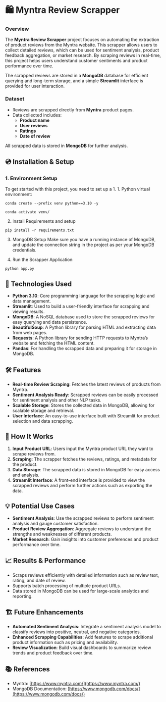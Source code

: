 # 🛍️ Myntra Review Scrapper

### **Overview**
The **Myntra Review Scrapper** project focuses on automating the extraction of product reviews from the Myntra website. This scrapper allows users to collect detailed reviews, which can be used for sentiment analysis, product feedback aggregation, or market research. By scraping reviews in real-time, this project helps users understand customer sentiments and product performance over time.

The scrapped reviews are stored in a **MongoDB** database for efficient querying and long-term storage, and a simple **Streamlit** interface is provided for user interaction.

### **Dataset**
- Reviews are scrapped directly from **Myntra** product pages.
- Data collected includes:
  - **Product name**
  - **User reviews**
  - **Ratings**
  - **Date of review**
  
All scrapped data is stored in **MongoDB** for further analysis.

## 💿 Installation & Setup

### **1. Environment Setup**
To get started with this project, you need to set up a 1. 1. Python virtual environment:
```
conda create --prefix venv python==3.10 -y
```
```
conda activate venv/
```

2. Install Requirements and setup
```
pip install -r requirements.txt
```

3. MongoDB Setup
Make sure you have a running instance of MongoDB, and update the connection string in the project as per your MongoDB credentials.

4. Run the Scrapper Application
```
python app.py
```

## 🔧 Technologies Used

- **Python 3.10**: Core programming language for the scrapping logic and data management.
- **Streamlit**: Used to build a user-friendly interface for scrapping and viewing results.
- **MongoDB**: A NoSQL database used to store the scrapped reviews for easy querying and data persistence.
- **BeautifulSoup**: A Python library for parsing HTML and extracting data from web pages.
- **Requests**: A Python library for sending HTTP requests to Myntra’s website and fetching the HTML content.
- **Pandas**: For handling the scrapped data and preparing it for storage in MongoDB.

## 🛠️ Features

- **Real-time Review Scraping**: Fetches the latest reviews of products from Myntra.
- **Sentiment Analysis Ready**: Scrapped reviews can be easily processed for sentiment analysis and other NLP tasks.
- **Scalable Storage**: Stores the collected data in MongoDB, allowing for scalable storage and retrieval.
- **User Interface**: An easy-to-use interface built with Streamlit for product selection and data scrapping.

## 🚀 How It Works

1. **Input Product URL**: Users input the Myntra product URL they want to scrape reviews from.
2. **Scraping**: The scrapper fetches the reviews, ratings, and metadata for the product.
3. **Data Storage**: The scrapped data is stored in MongoDB for easy access and analysis.
4. **Streamlit Interface**: A front-end interface is provided to view the scrapped reviews and perform further actions such as exporting the data.

## 💡 Potential Use Cases

- **Sentiment Analysis**: Use the scrapped reviews to perform sentiment analysis and gauge customer satisfaction.
- **Product Review Aggregation**: Aggregate reviews to understand the strengths and weaknesses of different products.
- **Market Research**: Gain insights into customer preferences and product performance over time.

## 📈 Results & Performance

- Scraps reviews efficiently with detailed information such as review text, rating, and date of review.
- Supports batch processing of multiple product URLs.
- Data stored in MongoDB can be used for large-scale analytics and reporting.

## 🏗️ Future Enhancements

- **Automated Sentiment Analysis**: Integrate a sentiment analysis model to classify reviews into positive, neutral, and negative categories.
- **Enhanced Scrapping Capabilities**: Add features to scrape additional product information such as pricing and availability.
- **Review Visualization**: Build visual dashboards to summarize review trends and product feedback over time.

## 📚 References

- Myntra: [https://www.myntra.com/](https://www.myntra.com/)
- MongoDB Documentation: [https://www.mongodb.com/docs/](https://www.mongodb.com/docs/)
